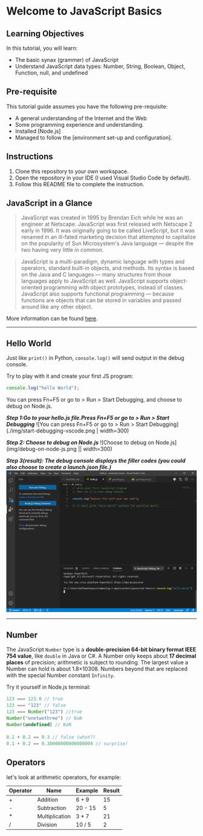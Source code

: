 # Welcome to JavaScript Basics

## Learning Objectives

In this tutorial, you will learn:
+ The basic synax (grammer) of JavaScript
+ Understand JavaScript data types: Number, String, Boolean, Object, Function, null, and undefined

## Pre-requisite
This tutorial guide assumes you have the following pre-requisite:
+ A general understanding of the Internet and the Web
+ Some programming experience and understanding.
+ Installed [Node.js]
+ Managed to follow the [environment set-up and configuration].

## Instructions
1. Clone this repository to your own workspace.
2. Open the repository in your IDE (I used Visual Studio Code by default).
3. Follow this README file to complete the instruction.

## JavaScript in a Glance

> JavaScript was created in 1995 by Brendan Eich while he was an engineer at Netscape. JavaScript was first released with Netscape 2 early in 1996. It was originally going to be called LiveScript, but it was renamed in an ill-fated marketing decision that attempted to capitalize on the popularity of Sun Microsystem's Java language — despite the two having very little in common.

> JavaScript is a multi-paradigm, dynamic language with types and operators, standard built-in objects, and methods. Its syntax is based on the Java and C languages — many structures from those languages apply to JavaScript as well. JavaScript supports object-oriented programming with object prototypes, instead of classes. JavaScript also supports functional programming — because functions are objects that can be stored in variables and passed around like any other object.

More information can be found [here](https://developer.mozilla.org/en-US/docs/Web/JavaScript/A_re-introduction_to_JavaScript). 

*********************************

## Hello World

Just like `print()` in Python, `console.log()` will send output in the debug console.

Try to play with it and create your first JS program:
```javascript
console.log("hello World");
```
You can press Fn+F5 or go to > Run > Start Debugging, and choose to debug on Node.js.

***Step 1:Go to your hello.js file.Press Fn+F5 or go to > Run > Start Debugging***
![You can press Fn+F5 or go to > Run > Start Debugging](./img/start-debugging-vscode.png | width=300)

***Step 2: Choose to debug on Node.js***
![Choose to debug on Node.js](img/debug-on-node-js.png || width=300)

***Step 3(result): The debug console displays the filler codes (you could also choose to create a launch.json file.)***
![Find your result in the debug console](img/console-results.png)

***************************

## Number

The JavaScript `Number` type is a **double-precision 64-bit binary format IEEE 754 value**, like `double` in Java or C#.
A Number only keeps about **17 decimal places** of precision; arithmetic is subject to rounding. The largest value a Number can hold is about 1.8×10308. Numbers beyond that are replaced with the special Number constant `Infinity`.

Try it yourself in Node.js terminal:
```javascript
123 === 123.0 // true
123 === "123" // false
123 === Number("123") //true
Number("onetwothree") // NaN
Number(undefined) // NaN

0.1 + 0.2 == 0.3 // false (what?)
0.1 + 0.2 == 0.30000000000000004 // surprise!

```

## Operators

let's look at arithmetic operators, for example:

|Operator |	Name          | Example | Result
|----------------| ----------------- | ---------------- | ----------------
|+        |	Addition      |	6 + 9  | 15 
|-        |	Subtraction	  | 20 - 15 | 5
|*        |	Multiplication| 3 * 7 | 21
|/        |	Division      | 10 / 5 | 2

